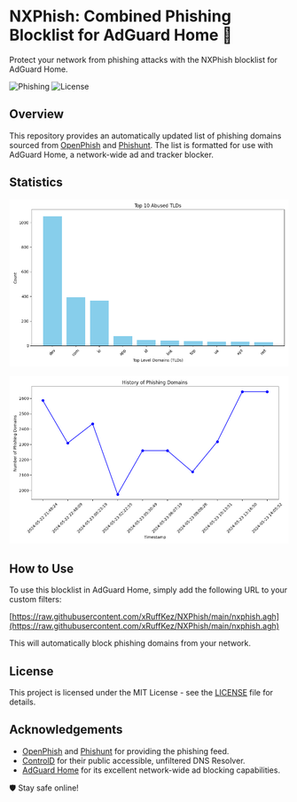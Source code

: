 # NXPhish: Combined Phishing Blocklist for AdGuard Home 🎣

Protect your network from phishing attacks with the NXPhish blocklist for AdGuard Home.

![Phishing](https://img.shields.io/badge/Phishing-Blocked-red)
![License](https://img.shields.io/github/license/xRuffKez/NXPhish)

## Overview

This repository provides an automatically updated list of phishing domains sourced from [OpenPhish](https://OpenPhish.com/) and [Phishunt](https://phishunt.io/). The list is formatted for use with AdGuard Home, a network-wide ad and tracker blocker.

## Statistics

![TLD Counts Plot](tld_counts.png)

![Phishing Domains Over Time](history_plot.png)

## How to Use

To use this blocklist in AdGuard Home, simply add the following URL to your custom filters:

[https://raw.githubusercontent.com/xRuffKez/NXPhish/main/nxphish.agh](https://raw.githubusercontent.com/xRuffKez/NXPhish/main/nxphish.agh)


This will automatically block phishing domains from your network.


## License

This project is licensed under the MIT License - see the [LICENSE](LICENSE) file for details.

## Acknowledgements

- [OpenPhish](https://OpenPhish.com/) and [Phishunt](https://phishunt.io/) for providing the phishing feed.
- [ControlD](https://controld.com/) for their public accessible, unfiltered DNS Resolver.
- [AdGuard Home](https://adguard.com/adguard-home/overview.html) for its excellent network-wide ad blocking capabilities.

🛡️ Stay safe online!
